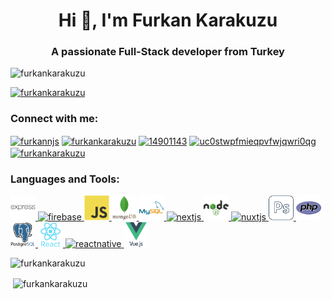 <h1 align="center">Hi 👋, I'm Furkan Karakuzu</h1>
<h3 align="center">A passionate Full-Stack developer from Turkey</h3>

<p align="left"> <img src="https://komarev.com/ghpvc/?username=furkankarakuzu&label=Profile%20views&color=0e75b6&style=flat" alt="furkankarakuzu" /> </p>

<p align="left"> <a href="https://github.com/ryo-ma/github-profile-trophy"><img src="https://github-profile-trophy.vercel.app/?username=furkankarakuzu" alt="furkankarakuzu" /></a> </p>

<h3 align="left">Connect with me:</h3>
<p align="left">
<a href="https://twitter.com/furkannjs" target="blank"><img align="center" src="https://cdn.jsdelivr.net/npm/simple-icons@3.0.1/icons/twitter.svg" alt="furkannjs" height="30" width="40" /></a>
<a href="https://linkedin.com/in/furkankarakuzu" target="blank"><img align="center" src="https://cdn.jsdelivr.net/npm/simple-icons@3.0.1/icons/linkedin.svg" alt="furkankarakuzu" height="30" width="40" /></a>
<a href="https://stackoverflow.com/users/14901143" target="blank"><img align="center" src="https://cdn.jsdelivr.net/npm/simple-icons@3.0.1/icons/stackoverflow.svg" alt="14901143" height="30" width="40" /></a>
<a href="https://www.youtube.com/c/uc0stwpfmieqpvfwjqwri0qg" target="blank"><img align="center" src="https://cdn.jsdelivr.net/npm/simple-icons@3.0.1/icons/youtube.svg" alt="uc0stwpfmieqpvfwjqwri0qg" height="30" width="40" /></a>
<a href="https://www.hackerrank.com/furkankarakuzu" target="blank"><img align="center" src="https://cdn.jsdelivr.net/npm/simple-icons@3.0.1/icons/hackerrank.svg" alt="furkankarakuzu" height="30" width="40" /></a>
</p>

<h3 align="left">Languages and Tools:</h3>
<p align="left"> <a href="https://expressjs.com" target="_blank"> <img src="https://raw.githubusercontent.com/devicons/devicon/master/icons/express/express-original-wordmark.svg" alt="express" width="40" height="40"/> </a> <a href="https://firebase.google.com/" target="_blank"> <img src="https://www.vectorlogo.zone/logos/firebase/firebase-icon.svg" alt="firebase" width="40" height="40"/> </a> <a href="https://developer.mozilla.org/en-US/docs/Web/JavaScript" target="_blank"> <img src="https://raw.githubusercontent.com/devicons/devicon/master/icons/javascript/javascript-original.svg" alt="javascript" width="40" height="40"/> </a> <a href="https://www.mongodb.com/" target="_blank"> <img src="https://raw.githubusercontent.com/devicons/devicon/master/icons/mongodb/mongodb-original-wordmark.svg" alt="mongodb" width="40" height="40"/> </a> <a href="https://www.mysql.com/" target="_blank"> <img src="https://raw.githubusercontent.com/devicons/devicon/master/icons/mysql/mysql-original-wordmark.svg" alt="mysql" width="40" height="40"/> </a> <a href="https://nextjs.org/" target="_blank"> <img src="https://cdn.worldvectorlogo.com/logos/nextjs-3.svg" alt="nextjs" width="40" height="40"/> </a> <a href="https://nodejs.org" target="_blank"> <img src="https://raw.githubusercontent.com/devicons/devicon/master/icons/nodejs/nodejs-original-wordmark.svg" alt="nodejs" width="40" height="40"/> </a> <a href="https://nuxtjs.org/" target="_blank"> <img src="https://www.vectorlogo.zone/logos/nuxtjs/nuxtjs-icon.svg" alt="nuxtjs" width="40" height="40"/> </a> <a href="https://www.photoshop.com/en" target="_blank"> <img src="https://raw.githubusercontent.com/devicons/devicon/master/icons/photoshop/photoshop-line.svg" alt="photoshop" width="40" height="40"/> </a> <a href="https://www.php.net" target="_blank"> <img src="https://raw.githubusercontent.com/devicons/devicon/master/icons/php/php-original.svg" alt="php" width="40" height="40"/> </a> <a href="https://www.postgresql.org" target="_blank"> <img src="https://raw.githubusercontent.com/devicons/devicon/master/icons/postgresql/postgresql-original-wordmark.svg" alt="postgresql" width="40" height="40"/> </a> <a href="https://reactjs.org/" target="_blank"> <img src="https://raw.githubusercontent.com/devicons/devicon/master/icons/react/react-original-wordmark.svg" alt="react" width="40" height="40"/> </a> <a href="https://reactnative.dev/" target="_blank"> <img src="https://reactnative.dev/img/header_logo.svg" alt="reactnative" width="40" height="40"/> </a> <a href="https://vuejs.org/" target="_blank"> <img src="https://raw.githubusercontent.com/devicons/devicon/master/icons/vuejs/vuejs-original-wordmark.svg" alt="vuejs" width="40" height="40"/> </a> </p>

<p><img align="left" src="https://github-readme-stats.vercel.app/api/top-langs?username=furkankarakuzu&show_icons=true&locale=en&layout=compact" alt="furkankarakuzu" /></p>
<br/>
<p>&nbsp;<img align="center" src="https://github-readme-stats.vercel.app/api?username=furkankarakuzu&show_icons=true&locale=en" alt="furkankarakuzu" /></p>

